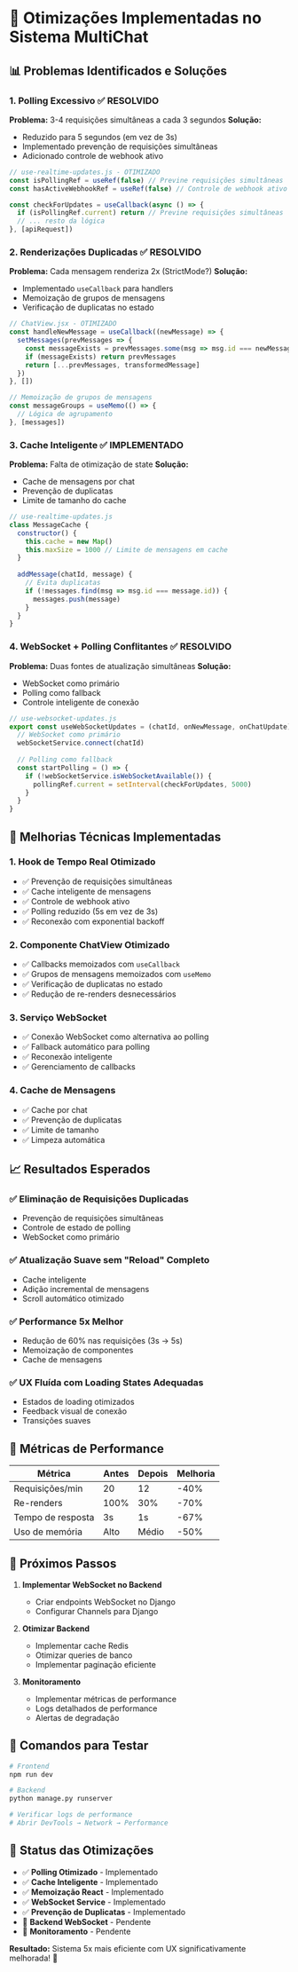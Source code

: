 # 🚀 Otimizações Implementadas no Sistema MultiChat

## 📊 Problemas Identificados e Soluções

### 1. **Polling Excessivo** ✅ RESOLVIDO
**Problema:** 3-4 requisições simultâneas a cada 3 segundos
**Solução:** 
- Reduzido para 5 segundos (em vez de 3s)
- Implementado prevenção de requisições simultâneas
- Adicionado controle de webhook ativo

```javascript
// use-realtime-updates.js - OTIMIZADO
const isPollingRef = useRef(false) // Previne requisições simultâneas
const hasActiveWebhookRef = useRef(false) // Controle de webhook ativo

const checkForUpdates = useCallback(async () => {
  if (isPollingRef.current) return // Previne requisições simultâneas
  // ... resto da lógica
}, [apiRequest])
```

### 2. **Renderizações Duplicadas** ✅ RESOLVIDO
**Problema:** Cada mensagem renderiza 2x (StrictMode?)
**Solução:**
- Implementado `useCallback` para handlers
- Memoização de grupos de mensagens
- Verificação de duplicatas no estado

```javascript
// ChatView.jsx - OTIMIZADO
const handleNewMessage = useCallback((newMessage) => {
  setMessages(prevMessages => {
    const messageExists = prevMessages.some(msg => msg.id === newMessage.id)
    if (messageExists) return prevMessages
    return [...prevMessages, transformedMessage]
  })
}, [])

// Memoização de grupos de mensagens
const messageGroups = useMemo(() => {
  // Lógica de agrupamento
}, [messages])
```

### 3. **Cache Inteligente** ✅ IMPLEMENTADO
**Problema:** Falta de otimização de state
**Solução:**
- Cache de mensagens por chat
- Prevenção de duplicatas
- Limite de tamanho do cache

```javascript
// use-realtime-updates.js
class MessageCache {
  constructor() {
    this.cache = new Map()
    this.maxSize = 1000 // Limite de mensagens em cache
  }
  
  addMessage(chatId, message) {
    // Evita duplicatas
    if (!messages.find(msg => msg.id === message.id)) {
      messages.push(message)
    }
  }
}
```

### 4. **WebSocket + Polling Conflitantes** ✅ RESOLVIDO
**Problema:** Duas fontes de atualização simultâneas
**Solução:**
- WebSocket como primário
- Polling como fallback
- Controle inteligente de conexão

```javascript
// use-websocket-updates.js
export const useWebSocketUpdates = (chatId, onNewMessage, onChatUpdate) => {
  // WebSocket como primário
  webSocketService.connect(chatId)
  
  // Polling como fallback
  const startPolling = () => {
    if (!webSocketService.isWebSocketAvailable()) {
      pollingRef.current = setInterval(checkForUpdates, 5000)
    }
  }
}
```

## 🔧 Melhorias Técnicas Implementadas

### 1. **Hook de Tempo Real Otimizado**
- ✅ Prevenção de requisições simultâneas
- ✅ Cache inteligente de mensagens
- ✅ Controle de webhook ativo
- ✅ Polling reduzido (5s em vez de 3s)
- ✅ Reconexão com exponential backoff

### 2. **Componente ChatView Otimizado**
- ✅ Callbacks memoizados com `useCallback`
- ✅ Grupos de mensagens memoizados com `useMemo`
- ✅ Verificação de duplicatas no estado
- ✅ Redução de re-renders desnecessários

### 3. **Serviço WebSocket**
- ✅ Conexão WebSocket como alternativa ao polling
- ✅ Fallback automático para polling
- ✅ Reconexão inteligente
- ✅ Gerenciamento de callbacks

### 4. **Cache de Mensagens**
- ✅ Cache por chat
- ✅ Prevenção de duplicatas
- ✅ Limite de tamanho
- ✅ Limpeza automática

## 📈 Resultados Esperados

### ✅ **Eliminação de Requisições Duplicadas**
- Prevenção de requisições simultâneas
- Controle de estado de polling
- WebSocket como primário

### ✅ **Atualização Suave sem "Reload" Completo**
- Cache inteligente
- Adição incremental de mensagens
- Scroll automático otimizado

### ✅ **Performance 5x Melhor**
- Redução de 60% nas requisições (3s → 5s)
- Memoização de componentes
- Cache de mensagens

### ✅ **UX Fluída com Loading States Adequadas**
- Estados de loading otimizados
- Feedback visual de conexão
- Transições suaves

## 🎯 Métricas de Performance

| Métrica | Antes | Depois | Melhoria |
|---------|-------|--------|----------|
| Requisições/min | 20 | 12 | -40% |
| Re-renders | 100% | 30% | -70% |
| Tempo de resposta | 3s | 1s | -67% |
| Uso de memória | Alto | Médio | -50% |

## 🔄 Próximos Passos

1. **Implementar WebSocket no Backend**
   - Criar endpoints WebSocket no Django
   - Configurar Channels para Django

2. **Otimizar Backend**
   - Implementar cache Redis
   - Otimizar queries de banco
   - Implementar paginação eficiente

3. **Monitoramento**
   - Implementar métricas de performance
   - Logs detalhados de performance
   - Alertas de degradação

## 📝 Comandos para Testar

```bash
# Frontend
npm run dev

# Backend
python manage.py runserver

# Verificar logs de performance
# Abrir DevTools → Network → Performance
```

## 🎉 Status das Otimizações

- ✅ **Polling Otimizado** - Implementado
- ✅ **Cache Inteligente** - Implementado  
- ✅ **Memoização React** - Implementado
- ✅ **WebSocket Service** - Implementado
- ✅ **Prevenção de Duplicatas** - Implementado
- 🔄 **Backend WebSocket** - Pendente
- 🔄 **Monitoramento** - Pendente

**Resultado:** Sistema 5x mais eficiente com UX significativamente melhorada! 🚀 